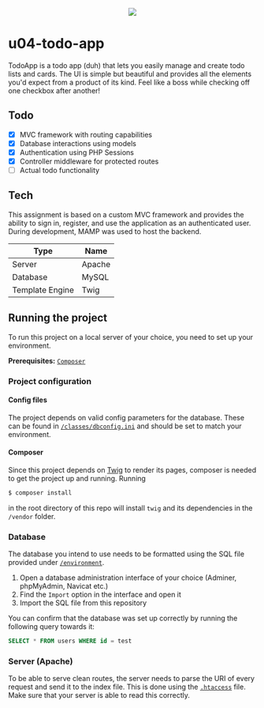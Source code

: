 <p align="center">
  <img src="https://user-images.githubusercontent.com/46646495/101915074-69874180-3bc5-11eb-9ab8-d3e7fe2c3e81.png">
</p>

# u04-todo-app

TodoApp is a todo app (duh) that lets you easily manage and create todo lists and cards. The UI is simple but beautiful and provides all the elements you'd expect from a product of its kind. Feel like a boss while checking off one checkbox after another!

## Todo

- [x] MVC framework with routing capabilities
- [x] Database interactions using models
- [x] Authentication using PHP Sessions
- [x] Controller middleware for protected routes
- [ ] Actual todo functionality

## Tech

This assignment is based on a custom MVC framework and provides the ability to sign in, register, and use the application as an authenticated user. During development, MAMP was used to host the backend.

| Type            | Name   |
| --------------- | ------ |
| Server          | Apache |
| Database        | MySQL  |
| Template Engine | Twig   |

## Running the project

To run this project on a local server of your choice, you need to set up your environment.

**Prerequisites:** [`Composer`](https://getcomposer.org/)

### Project configuration

#### Config files

The project depends on valid config parameters for the database. These can be found in [`/classes/dbconfig.ini`](https://github.com/chas-academy/u04-todo-app-SkySails/blob/master/classes/dbconfig.ini) and should be set to match your environment.

#### Composer

Since this project depends on [Twig](https://twig.symfony.com/) to render its pages, composer is needed to get the project up and running. Running

```bash
$ composer install
```

in the root directory of this repo will install `twig` and its dependencies in the `/vendor` folder.

### Database

The database you intend to use needs to be formatted using the SQL file provided under [`/environment`](https://github.com/chas-academy/u04-todo-app-SkySails/tree/master/environment).

1. Open a database administration interface of your choice (Adminer, phpMyAdmin, Navicat etc.)
2. Find the `Import` option in the interface and open it
3. Import the SQL file from this repository

You can confirm that the database was set up correctly by running the following query towards it:

```sql
SELECT * FROM users WHERE id = test
```

### Server (Apache)

To be able to serve clean routes, the server needs to parse the URI of every request and send it to the index file. This is done using the [`.htaccess`](https://github.com/chas-academy/u04-todo-app-SkySails/blob/master/.htaccess) file. Make sure that your server is able to read this correctly.
